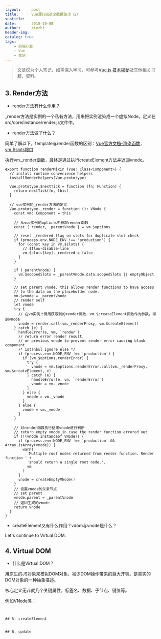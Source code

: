 ```yaml
---
layout:     post
title:      Vue源码阅读之数据驱动（2）
subtitle:   
date:       2018-10-08
author:     xiezht
header-img: 
catalog: true
tags: 
    - 前端开发
    - Vue
    - 笔记
---
```


> 文章仅为个人笔记，如需深入学习，可参考[Vue.js 技术揭秘](https://ustbhuangyi.github.io/vue-analysis/)及其他相关书籍、资料。

## 3. Render方法

* render方法有什么作用？

_render方法是实例的一个私有方法，用来把实例渲染成一个虚拟Node。定义在src/core/instance/render.js文件中。

* render方法做了什么？

简单了解以下，template与render函数的区别：[Vue官方文档-渲染函数](https://cn.vuejs.org/v2/guide/render-function.html#%E5%9F%BA%E7%A1%80)，[vm.$slots接口](https://cn.vuejs.org/v2/api/#vm-slots)

执行vm._render函数，最终是通过执行createElement方法并返回vnode。

```
export function renderMixin (Vue: Class<Component>) {
  // install runtime convenience helpers
  installRenderHelpers(Vue.prototype)

  Vue.prototype.$nextTick = function (fn: Function) {
    return nextTick(fn, this)
  }

  // vue实例的_render方法的定义
  Vue.prototype._render = function (): VNode {
    const vm: Component = this

    // 从vue实例的options中获取render函数
    const { render, _parentVnode } = vm.$options

    // reset _rendered flag on slots for duplicate slot check
    if (process.env.NODE_ENV !== 'production') {
      for (const key in vm.$slots) {
        // $flow-disable-line
        vm.$slots[key]._rendered = false
      }
    }

    if (_parentVnode) {
      vm.$scopedSlots = _parentVnode.data.scopedSlots || emptyObject
    }

    // set parent vnode. this allows render functions to have access
    // to the data on the placeholder node.
    vm.$vnode = _parentVnode
    // render self
    let vnode
    try {
      // 在vm实例上调用获取到的render函数，vm.$createElement函数作为参数，得到vnode
      vnode = render.call(vm._renderProxy, vm.$createElement)
    } catch (e) {
      handleError(e, vm, `render`)
      // return error render result,
      // or previous vnode to prevent render error causing blank component
      /* istanbul ignore else */
      if (process.env.NODE_ENV !== 'production') {
        if (vm.$options.renderError) {
          try {
            vnode = vm.$options.renderError.call(vm._renderProxy, vm.$createElement, e)
          } catch (e) {
            handleError(e, vm, `renderError`)
            vnode = vm._vnode
          }
        } else {
          vnode = vm._vnode
        }
      } else {
        vnode = vm._vnode
      }
    }
    
    // 对render函数执行结果vnode进行判断
    // return empty vnode in case the render function errored out
    if (!(vnode instanceof VNode)) {
      if (process.env.NODE_ENV !== 'production' && Array.isArray(vnode)) {
        warn(
          'Multiple root nodes returned from render function. Render function ' +
          'should return a single root node.',
          vm
        )
      }
      vnode = createEmptyVNode()
    }
    // 设置vnode的父亲节点
    // set parent
    vnode.parent = _parentVnode
    // 返回生成的vnode
    return vnode
  }
}
```

* createElement又有什么作用？vdom与vnode是什么？
  
Let's continue to Virtual DOM.


## 4. Virtual DOM

* 什么是Virtual DOM？

用原生的JS对象来模拟DOM对象，减少DOM操作带来的巨大开销。是真实的DOM对象的一种抽象描述。

核心定义无非就几个关键属性，标签名、数据、子节点、键值等。

例如VNode类：

```


## 5. createElement


## 6. update


